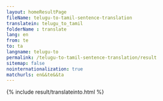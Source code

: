```yaml
---
layout: homeResultPage
fileName: telugu-to-tamil-sentence-translation
translatein: telugu_to_tamil
folderName : translate
lang: en
from: te
to: ta
langname: telugu-to
permalink: /telugu-to-tamil-sentence-translation/result
sitemap: false
nointernationalization: true
matchurls: en&&te&&ta
---
```

{% include result/translateinto.html %}

<script src="/js/result/translation.js" data-foldername="{{page.folderName}}" data-lang="{{page.lang}}"></script>
